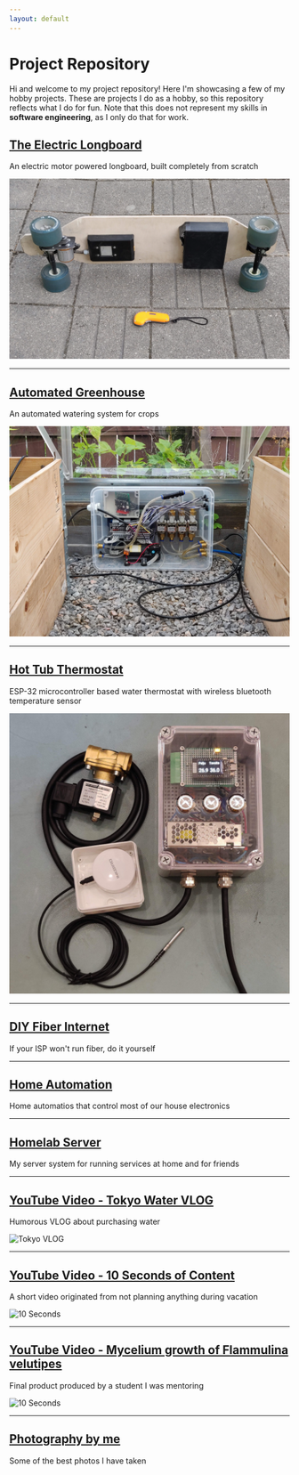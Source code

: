 ```yaml
---
layout: default
---
```


# Project Repository

Hi and welcome to my project repository! Here I'm showcasing a few of my hobby projects.
These are projects I do as a hobby, so this repository reflects what I do for fun. Note that this does not represent my skills in **software engineering**, as I only do that for work.


## [The Electric Longboard](./longboard.html)
An electric motor powered longboard, built completely from scratch

![Longboard](\assets\longboard_1.jpg)

* * *

## [Automated Greenhouse](./greenhouse.html)
An automated watering system for crops

![Greenouse](\assets\greenhouse_1.jpg)

* * *

## [Hot Tub Thermostat](./hot-tub.html)
ESP-32 microcontroller based water thermostat with wireless bluetooth temperature sensor

![Complete device](https://raw.githubusercontent.com/MikkoTervala/hot-tub-thermostat/main/images/complete_device.jpeg)

* * *

## [DIY Fiber Internet](./fiber.html)
If your ISP won't run fiber, do it yourself

* * *

## [Home Automation](./home-automation.html)
Home automatios that control most of our house electronics

* * *

## [Homelab Server](./homelab.html)
My server system for running services at home and for friends

* * *

## [YouTube Video - Tokyo Water VLOG](./youtube-tokyo.html)
Humorous VLOG about purchasing water

![Tokyo VLOG](https://img.youtube.com/vi/C43wg2ndKJQ/0.jpg)

* * *

## [YouTube Video - 10 Seconds of Content](./youtube-10seconds.html)
A short video originated from not planning anything during vacation

![10 Seconds](https://img.youtube.com/vi/9oCMNCKRKa0/0.jpg)

* * *

## [YouTube Video - Mycelium growth of Flammulina velutipes](./youtube-mycelium.html)
Final product produced by a student I was mentoring

![10 Seconds](https://img.youtube.com/vi/o4KY3QmQiVQ/0.jpg)

* * *

## [Photography by me](./photography.html)
Some of the best photos I have taken

